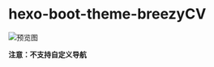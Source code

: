 # hexo-boot-theme-breezyCV

![预览图](https://images.extlight.com/breezyCV-preview.png)

**注意：不支持自定义导航**
